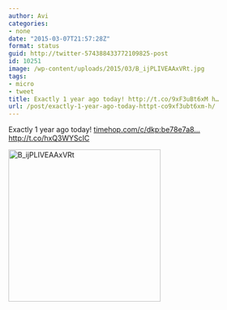 ```yaml
---
author: Avi
categories:
- none
date: "2015-03-07T21:57:28Z"
format: status
guid: http://twitter-574388433772109825-post
id: 10251
image: /wp-content/uploads/2015/03/B_ijPLIVEAAxVRt.jpg
tags:
- micro
- tweet
title: Exactly 1 year ago today! http://t.co/9xF3uBt6xM h…
url: /post/exactly-1-year-ago-today-httpt-co9xf3ubt6xm-h/
---
```

Exactly 1 year ago today! [timehop.com/c/dkp:be78e7a8…](http://timehop.com/c/dkp:be78e7a8935725dc5594c7020d6229ed:13616499:13616499:e128f) http://t.co/hxQ3WYScIC

<img width="300" height="300" src="http://aviflax.com/wp-content/uploads/2015/03/B_ijPLIVEAAxVRt-300x300.jpg" class="attachment-medium" alt="B_ijPLIVEAAxVRt" />